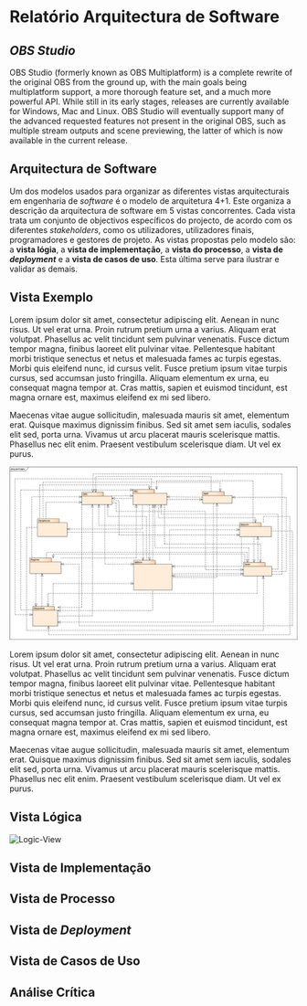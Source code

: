 # Relatório Arquitectura de Software

## *OBS Studio*

OBS Studio (formerly known as OBS Multiplatform) is a complete rewrite of the original OBS from the ground up, with the main goals being multiplatform support, a more thorough feature set, and a much more powerful API. While still in its early stages, releases are currently available for Windows, Mac and Linux.
OBS Studio will eventually support many of the advanced requested features not present in the original OBS, such as multiple stream outputs and scene previewing, the latter of which is now available in the current release.

## Arquitectura de Software

Um dos modelos usados para organizar as diferentes vistas arquitecturais em engenharia de *software* é o modelo de arquitetura 4+1. Este organiza a descrição da arquitectura de software em 5 vistas concorrentes. Cada vista trata um conjunto de objectivos específicos do projecto, de acordo com os diferentes *stakeholders*, como os utilizadores, utilizadores finais, programadores e gestores de projeto.
As vistas propostas pelo modelo são: a **vista lógia**, a **vista de implementação**, a **vista do processo**, a **vista de** **_deployment_** e a **vista de casos de uso**. Esta última serve para ilustrar e validar as demais.

## Vista Exemplo

Lorem ipsum dolor sit amet, consectetur adipiscing elit. Aenean in nunc risus. Ut vel erat urna. Proin rutrum pretium urna a varius. Aliquam erat volutpat. Phasellus ac velit tincidunt sem pulvinar venenatis. Fusce dictum tempor magna, finibus laoreet elit pulvinar vitae. Pellentesque habitant morbi tristique senectus et netus et malesuada fames ac turpis egestas. Morbi quis eleifend nunc, id cursus velit. Fusce pretium ipsum vitae turpis cursus, sed accumsan justo fringilla. Aliquam elementum ex urna, eu consequat magna tempor at. Cras mattis, sapien et euismod tincidunt, est magna ornare est, maximus eleifend ex mi sed libero. 

Maecenas vitae augue sollicitudin, malesuada mauris sit amet, elementum erat. Quisque maximus dignissim finibus. Sed sit amet sem iaculis, sodales elit sed, porta urna. Vivamus ut arcu placerat mauris scelerisque mattis. Phasellus nec elit enim. Praesent vestibulum scelerisque diam. Ut vel ex purus. 

![Some-View](https://github.com/JoseReisinho/obs-studio/blob/master/ArchSW-docs/Images/exemplo.png)

Lorem ipsum dolor sit amet, consectetur adipiscing elit. Aenean in nunc risus. Ut vel erat urna. Proin rutrum pretium urna a varius. Aliquam erat volutpat. Phasellus ac velit tincidunt sem pulvinar venenatis. Fusce dictum tempor magna, finibus laoreet elit pulvinar vitae. Pellentesque habitant morbi tristique senectus et netus et malesuada fames ac turpis egestas. Morbi quis eleifend nunc, id cursus velit. Fusce pretium ipsum vitae turpis cursus, sed accumsan justo fringilla. Aliquam elementum ex urna, eu consequat magna tempor at. Cras mattis, sapien et euismod tincidunt, est magna ornare est, maximus eleifend ex mi sed libero. 

Maecenas vitae augue sollicitudin, malesuada mauris sit amet, elementum erat. Quisque maximus dignissim finibus. Sed sit amet sem iaculis, sodales elit sed, porta urna. Vivamus ut arcu placerat mauris scelerisque mattis. Phasellus nec elit enim. Praesent vestibulum scelerisque diam. Ut vel ex purus. 

## Vista Lógica 

![Logic-View](https://github.com/JoseReisinho/obs-studio/blob/master/ArchSW-docs/Images/LogView%20(3).png)

## Vista de Implementação


## Vista de Processo


## Vista de *Deployment* 


## Vista de Casos de Uso


## Análise Crítica

